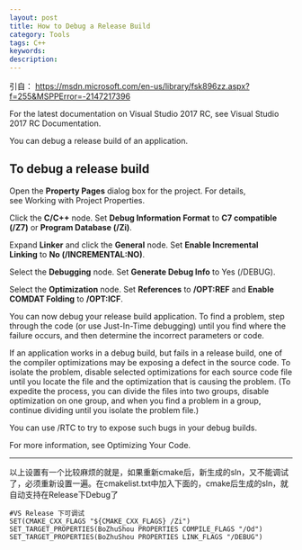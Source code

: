 ```yaml
---
layout: post
title: How to Debug a Release Build
category: Tools
tags: C++
keywords: 
description: 
---
```



引自： https://msdn.microsoft.com/en-us/library/fsk896zz.aspx?f=255&MSPPError=-2147217396

For the latest documentation on Visual Studio 2017 RC, see Visual Studio 2017 RC Documentation.

You can debug a release build of an application.

## To debug a release build
Open the **Property Pages** dialog box for the project. For details, see Working with Project Properties.

Click the **C/C++** node. Set **Debug Information Format** to **C7 compatible (/Z7)** or **Program Database (/Zi)**.

Expand **Linker** and click the **General** node. Set **Enable Incremental Linking** to **No (/INCREMENTAL:NO)**.

Select the **Debugging** node. Set **Generate Debug Info** to Yes (/DEBUG).

Select the **Optimization** node. Set **References** to **/OPT:REF** and **Enable COMDAT Folding** to **/OPT:ICF**.

You can now debug your release build application. To find a problem, step through the code (or use Just-In-Time debugging) until you find where the failure occurs, and then determine the incorrect parameters or code.

If an application works in a debug build, but fails in a release build, one of the compiler optimizations may be exposing a defect in the source code. To isolate the problem, disable selected optimizations for each source code file until you locate the file and the optimization that is causing the problem. (To expedite the process, you can divide the files into two groups, disable optimization on one group, and when you find a problem in a group, continue dividing until you isolate the problem file.)

You can use /RTC to try to expose such bugs in your debug builds.

For more information, see Optimizing Your Code.

------------------------

以上设置有一个比较麻烦的就是，如果重新cmake后，新生成的sln，又不能调试了，必须重新设置一遍。在cmakelist.txt中加入下面的，cmake后生成的sln，就自动支持在Release下Debug了

```
#VS Release 下可调试
SET(CMAKE_CXX_FLAGS "${CMAKE_CXX_FLAGS} /Zi")
SET_TARGET_PROPERTIES(BoZhuShou PROPERTIES COMPILE_FLAGS "/Od")
SET_TARGET_PROPERTIES(BoZhuShou PROPERTIES LINK_FLAGS "/DEBUG")
```